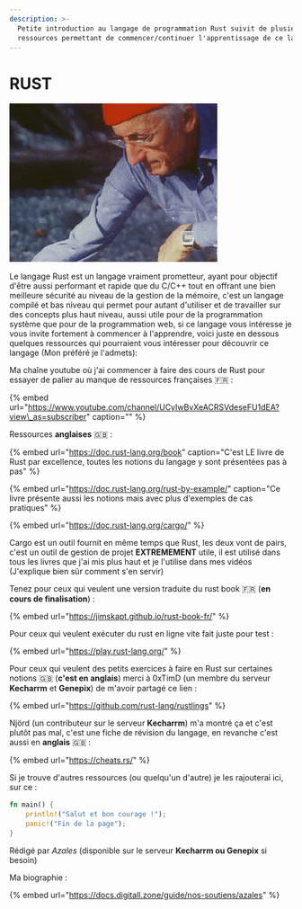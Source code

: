 ```yaml
---
description: >-
  Petite introduction au langage de programmation Rust suivit de plusieurs
  ressources permettant de commencer/continuer l'apprentissage de ce langage
---
```


# RUST

![La petite mascotte de Rust, le crabe Ferris !](../../.gitbook/assets/rust_image.gif)

Le langage Rust est un langage vraiment prometteur, ayant pour objectif d'être aussi performant et rapide que du C/C++ tout en offrant une bien meilleure sécurité au niveau de la gestion de la mémoire, c'est un langage compilé et bas niveau qui permet pour autant d'utiliser et de travailler sur des concepts plus haut niveau, aussi utile pour de la programmation système que pour de la programmation web, si ce langage vous intéresse je vous invite fortement à commencer à l'apprendre, voici juste en dessous quelques ressources qui pourraient vous intéresser pour découvrir ce langage \(Mon préféré je l'admets\):

Ma chaîne youtube où j'ai commencer à faire des cours de Rust pour essayer de palier au manque de ressources françaises  🇫🇷 : 

{% embed url="https://www.youtube.com/channel/UCyIwBvXeACRSVdeseFU1dEA?view\_as=subscriber" caption="" %}

Ressources **anglaises** 🇬🇧 : 

{% embed url="https://doc.rust-lang.org/book" caption="C\'est LE livre de Rust par excellence, toutes les notions du langage y sont présentées pas à pas" %}

{% embed url="https://doc.rust-lang.org/rust-by-example/" caption="Ce livre présente aussi les notions mais avec plus d\'exemples de cas pratiques" %}

{% embed url="https://doc.rust-lang.org/cargo/" %}

Cargo est un outil fournit en même temps que Rust, les deux vont de pairs, c'est un outil de gestion de projet **EXTREMEMENT** utile, il est utilisé dans tous les livres que j'ai mis plus haut et je l'utilise dans mes vidéos \(J'explique bien sûr comment s'en servir\)

Tenez pour ceux qui veulent une version traduite du rust book 🇫🇷 \(**en cours de finalisation**\) : 

{% embed url="https://jimskapt.github.io/rust-book-fr/" %}

Pour ceux qui veulent exécuter du rust en ligne vite fait juste pour test :

{% embed url="https://play.rust-lang.org/" %}

Pour ceux qui veulent des petits exercices à faire en Rust sur certaines notions 🇬🇧 \(**c'est en anglais**\) merci à 0xTimD \(un membre du serveur **Kecharrm** et **Genepix**\) de m'avoir partagé ce lien : 

{% embed url="https://github.com/rust-lang/rustlings" %}

Njörd \(un contributeur sur le serveur **Kecharrm**\) m'a montré ça et c'est plutôt pas mal, c'est une fiche de révision du langage, en revanche c'est aussi en **anglais** 🇬🇧 :

{% embed url="https://cheats.rs/" %}

Si je trouve d'autres ressources \(ou quelqu'un d'autre\) je les rajouterai ici, sur ce :

```rust
fn main() {
    println!("Salut et bon courage !");
    panic!("Fin de la page");
}
```

Rédigé par _Azales_ \(disponible sur le serveur **Kecharrm ou Genepix** si besoin\)  
  
Ma biographie :

{% embed url="https://docs.digitall.zone/guide/nos-soutiens/azales" %}





